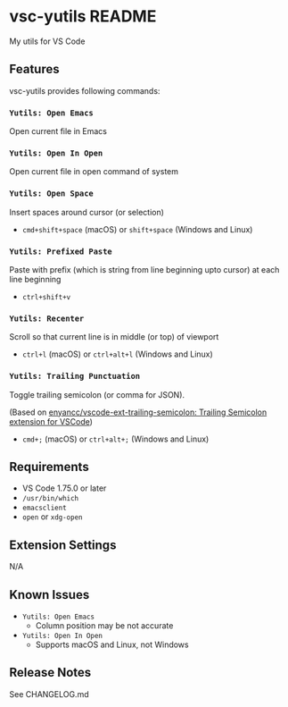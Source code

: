 # vsc-yutils README

My utils for VS Code

## Features

vsc-yutils provides following commands:

### `Yutils: Open Emacs`

Open current file in Emacs

### `Yutils: Open In Open`

Open current file in open command of system

### `Yutils: Open Space`

Insert spaces around cursor (or selection)

* `cmd+shift+space` (macOS) or `shift+space` (Windows and Linux)

### `Yutils: Prefixed Paste`

Paste with prefix (which is string from line beginning upto cursor) at each line beginning

* `ctrl+shift+v`

### `Yutils: Recenter`

Scroll so that current line is in middle (or top) of viewport

* `ctrl+l` (macOS) or `ctrl+alt+l` (Windows and Linux)

### `Yutils: Trailing Punctuation`

Toggle trailing semicolon (or comma for JSON).

(Based on [enyancc/vscode-ext-trailing-semicolon: Trailing Semicolon extension for VSCode](https://github.com/enyancc/vscode-ext-trailing-semicolon))

* `cmd+;` (macOS) or `ctrl+alt+;` (Windows and Linux)

## Requirements

* VS Code 1.75.0 or later
* `/usr/bin/which`
* `emacsclient`
* `open` or `xdg-open`

## Extension Settings

N/A

## Known Issues

* `Yutils: Open Emacs`
  * Column position may be not accurate
* `Yutils: Open In Open`
  * Supports macOS and Linux, not Windows

## Release Notes

See CHANGELOG.md
